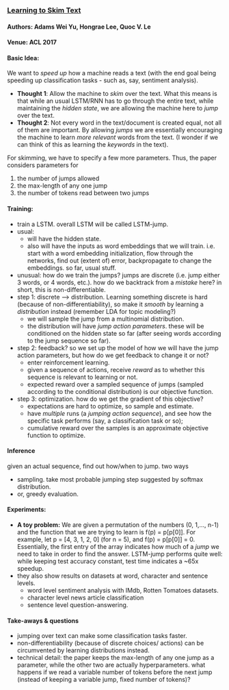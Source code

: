 ### [Learning to Skim Text](http://www.cs.cmu.edu/~weiyu/Adams_Wei_Yu_Homepage_files/acl17cr.pdf)
#### Authors: Adams Wei Yu, Hongrae Lee, Quoc V. Le
#### Venue: ACL 2017

#### Basic Idea:

We want to _speed up_ how a machine reads a text (with the
end goal being speeding up classification tasks - such as, say, sentiment
analysis).

- **Thought 1**:
Allow the machine to _skim_ over the
text. What this means is that while an usual LSTM/RNN
has to go through the entire text, while maintaining
the _hidden state_, we are allowing the machine here to 
_jump_ over the text. 
- **Thought 2**:
Not every word in the text/document is created equal, not
all of them are important. By allowing _jumps_ we are 
essentially encouraging the machine to learn _more relevant_
words from the text. 
(I wonder if we can think of this as learning the _keywords_
in the text).

For skimming, we have to specify a few more parameters. Thus, the paper considers
parameters for

1. the number of jumps allowed
2. the max-length of any one jump
3. the number of tokens read between two jumps

#### Training:
- train a LSTM. overall LSTM will be called LSTM-jump.
- usual: 
    - will have the hidden state. 
    - also will have
the inputs as word embeddings that we will train. 
i.e. start with a word embedding initialization, 
flow through the networks, find out (extent of) error, 
backpropagate to change the embeddings. so far, usual
stuff. 
- unusual: how do we train the jumps? jumps are discrete (i.e. jump either
3 words, or 4 words, etc.). how do we backtrack from a 
_mistake_ here? in short, this is non-differentiable.
- step 1: discrete --> distribution. Learning something
discrete is hard (because of non-differentiability), so 
make it _smooth_ by learning a _distribution_ instead 
(remember LDA for topic modeling?)
    - we will sample the jump
 from a multinomial distribution.
    - the distribution will have _jump action parameters_.
    these will be conditioned on the hidden state so far
    (after seeing words according to the jump sequence so 
    far).
- step 2: feedback? so we set up the model of how we 
will have the jump action parameters, but how do we get
feedback to change it or not?
    - enter reinforcement learning.
    - given a sequence of actions, receive _reward_ as to 
    whether this sequence is relevant to learning or not.
    - expected reward over a sampled sequence of jumps
     (sampled according to the conditional distribution)
     is our objective function. 
- step 3: optimization. how do we get the gradient of this 
objective? 
    - expectations are hard to optimize, 
so sample and estimate.
    - have _multiple_ runs (a _jumping
action sequence_), and see how the specific task performs
(say, a classification task or so); 
    - cumulative reward
over the samples is an approximate objective function
to optimize.

#### Inference
given an actual sequence, find out how/when to jump. 
two ways
- sampling. take most probable jumping step suggested by
softmax distribution.
- or, greedy evaluation. 

#### Experiments:
- **A toy problem:**
We are given a permutation
of the numbers (0, 1,..., n-1) and the function that we
are trying to learn is f(p) = p[p[0]].
For example, let p = [4, 3, 1, 2, 0] (for n = 5), and 
f(p) = p[p[0]] = 0.
Essentially, the first entry of the array indicates how 
much of a _jump_ we need to take in order to find the 
answer. LSTM-jump performs quite well: while keeping
test accuracy constant, test time indicates a ~65x speedup.
- they also show results on datasets at word, character and 
 sentence levels.
    - word level sentiment analysis with IMdb, Rotten Tomatoes 
datasets. 
    - character level news article classification
    - sentence level question-answering.


#### Take-aways & questions
- jumping over text can make some classification 
tasks faster. 
- non-differentiability (because of discrete choices/
actions) can be circumvented by learning distributions
instead.
- technical detail: the paper keeps the max-length of any
one jump as a parameter, while the other two are actually
hyperparameters. what happens if we read a variable number 
 of tokens before the next jump (instead of keeping 
 a variable jump, fixed number of tokens)?